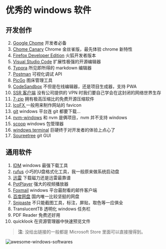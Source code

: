 # 优秀的 windows 软件

## 开发创作

2. [Google Chome](https://www.google.com/intl/zh-CN/chrome/) 开发者必备
3. [Chome Canary](https://www.google.com/intl/zh-CN/chrome/canary/) Chrome 金丝雀版，最先体验 chrome 新特性
4. [Firefox Developer Edition](https://www.mozilla.org/en-US/firefox/developer/) 火狐开发者版本
5. [Visual Studio Code](https://code.visualstudio.com/) 扩展性极强的开源编辑器
6. [Typora](https://typora.io/) 所见即所得的 markdown 编辑器
7. [Postman](https://www.getpostman.com/) 可视化调试 API
8. [PicGo](https://github.com/Molunerfinn/PicGo) 图床管理工具
10. [CodeSandbox](https://github.com/codesandbox/codesandbox-client) 不但是在线编辑器，还是项目生成器，支持 PWA
12. [SSR 客户端](https://github.com/shadowsocksrr/shadowsocksr-csharp/releases/download/4.9.0/ShadowsocksR-win-4.9.0.zip) 没有公司提供的 VPN 时我们要自己学会在这封闭的网络世界生存
11. [7-zip]( http://blog.sina.com.cn/s/blog_89a729a40102wjwp.html )  拥有极高压缩比的免费开源压缩软件 
12. [ IcoFX ]( http://blog.sina.com.cn/s/blog_89a729a40102wjwp.html ) 一般用来制作网站的 favicon
14. [git]( https://git-scm.com/ ) windows 平台连 git 都要下载...
15. [nvm-windows]( https://github.com/coreybutler/nvm-windows ) 和 nvm 是俩项目，nvm 并不支持 windows
16. [scoop]( https://scoop.sh/ ) windows 包管理器
15. [windows terminal]( https://github.com/microsoft/terminal ) 巨硬终于对开发者的体验上点心了
16. [Soureetree]( https://www.sourcetreeapp.com/ ) git GUI

## 通用软件

1. [IDM]( https://www.internetdownloadmanager.com/ ) windows 最强下载工具
2. [rufus]( https://rufus.ie/ ) 小巧的U盘格式化工具，我一般原来做系统启动盘
3. [迅雷]( https://www.xunlei.com/ ) 下载磁力还是迅雷最靠谱
4. [PotPlayer]( https://potplayer.daum.net/ ) 强大的视频播放器
5. [Foxmail]( https://www.foxmail.com/ ) windows 平台最耐看的邮件客户端
6. [百度网盘]( https://pan.baidu.com/ ) 国内唯一比较坚挺的网盘
7. [Snipaste]( https://zh.snipaste.com/ ) 不只能截图工具，标注，屏贴，取色等一应俱全
8. TranslucentTB 透明化 windows 任务栏
9. PDF Reader 免费还好用
10. quicklook 在资源管理器中快速预览文件

> **注**: 没给出链接的一般都是 Microsoft Store  里面可以直接搜得到。

![awesome-windows-softwares](https://i.loli.net/2019/11/03/6GtiYf2WRKUs9Zm.png)
